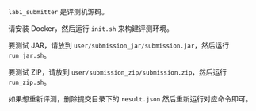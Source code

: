 `lab1_submitter` 是评测机源码。

请安装 Docker，然后运行 `init.sh` 来构建评测环境。

要测试 JAR，请放到 `user/submission_jar/submission.jar`，然后运行 `run_jar.sh`。

要测试 ZIP，请放到 `user/submission_zip/submission.zip`，然后运行 `run_zip.sh`。

如果想重新评测，删除提交目录下的 `result.json` 然后重新运行对应命令即可。